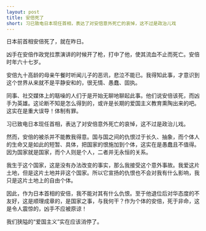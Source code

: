 ```yaml
---
layout: post
title: 安倍死了
short: 习已致电日本现任首相，表达了对安倍意外死亡的哀悼，这不过是政治儿戏
---
```


日本前首相安倍死了，就在昨日。

凶手在安倍作政党拉票演讲的时候开了枪，打中了他，使其流血不止而死亡。安倍时年六十七岁。

安倍九十高龄的母亲午餐时听闻儿子的恶讯，悲泣不能已。我得知此事，才意识到这个世界从来就不是平静安和的，很无情、愚蠢、固执。

同事、社交媒体上的聒噪的人们于是开始无聊地聊起此事。他们说安倍该死，而凶手为英雄。这论断不知是怎么得到的，或许是长期的爱国主义教育熏陶出来的吧。这实在是重大误导！体制有罪。

习已致电日本现任首相，表达了对安倍意外死亡的哀悼，这不过是政治儿戏。

然而，安倍的被杀并不能教我得意。国与国之间的仇恨过于长久、抽象，而个体人的生命又是如此的短暂、具体，把国家的恨施加到个体，这实在是愚蠢且不值得。因为国家就是国家，而个人则是个人，二者并无永恒的关系。

我生于这个国家，这是没有办法改变的事实，那么我接受这个意外事故。我爱这片土地，但是这片土地并非这个国家。所以它宣扬的仇恨也不会对我有什么影响，我只是这片土地上的自由个体。

因此，作为日本首相的安倍，我不能对其有什么仇恨。至于他退位后对华态度的不友好，这是顺理成章的，是国家之事，与我何干？作为个体的安倍，死于非命，这是令人震惊的，凶手不应被原谅！

我们狭隘的“爱国主义”实在应该消停了。
